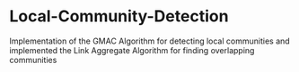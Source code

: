# Local-Community-Detection
Implementation of the GMAC Algorithm for detecting local communities and implemented the Link Aggregate Algorithm for finding overlapping communities
